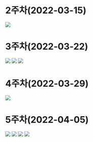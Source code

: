 # 2주차(2022-03-15)
<img width="" height="" src="./pic/2st.JPG"> </img>

# 3주차(2022-03-22)
<img width="" height="" src="./pic/1.PNG"> </img>
<img width="" height="" src="./pic/네이버.PNG"> </img>
<img width="" height="" src="./pic/이름걸기.PNG"> </img>

# 4주차(2022-03-29)
<img width="" height="" src="./pic/4주차.JPG"> </img>

# 5주차(2022-04-05)
<img width="" height="" src="./pic/5st_1.PNG"> </img>
<img width="" height="" src="./pic/5st_2.PNG"> </img>
<img width="" height="" src="./pic/5st_3.PNG"> </img>
<img width="" height="" src="./pic/5st_4.PNG"> </img>
